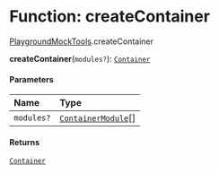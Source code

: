 # Function: createContainer

[PlaygroundMockTools](/en/auto-docs/fixed-layout-editor/modules/PlaygroundMockTools.md).createContainer

**createContainer**(`modules?`): [`Container`](/en/auto-docs/fixed-layout-editor/interfaces/interfaces.Container.md)

#### Parameters

| Name | Type |
| :------ | :------ |
| `modules?` | [`ContainerModule`](/en/auto-docs/fixed-layout-editor/interfaces/interfaces.ContainerModule.md)\[] |

#### Returns

[`Container`](/en/auto-docs/fixed-layout-editor/interfaces/interfaces.Container.md)
